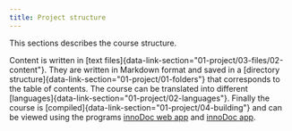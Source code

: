 ```yaml
---
title: Project structure
---
```


This sections describes the course structure.

Content is written in
[text files]{data-link-section="01-project/03-files/02-content"}. They are
written in Markdown format and saved in a
[directory structure]{data-link-section="01-project/01-folders"} that
corresponds to the table of contents. The course can be translated into
different [languages]{data-link-section="01-project/02-languages"}. Finally
the course is [compiled]{data-link-section="01-project/04-building"} and can
be viewed using the programs
[innoDoc web app](https://gitlab.tu-berlin.de/innodoc/innodoc-webapp)
and [innoDoc app](https://gitlab.tu-berlin.de/innodoc/innodoc-app).

